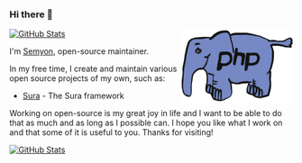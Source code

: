 ### Hi there 👋

<img align="right" src="https://raw.githubusercontent.com/Semyon492/Semyon492/master/php.gif" width="200" />

<p align="left">
  <a href="https://github.com/semyon492">
    <img alt="GitHub Stats" src="https://github-readme-stats.vercel.app/api?username=semyon492&hide=issues&hide_title=true&include_all_commits=true&bg_color=30,e96443,904e95&title_color=fff&text_color=fff" />
    </a>
</p>

I'm [Semyon](https://vk.com/semyon492), open-source maintainer.

In my free time, I create and maintain various open source projects of my own, such as:
- [Sura](https://github.com/semyon492/sura) - The Sura framework

Working on open-source is my great joy in life and I want to be able to do that as much and as long as I possible can. I hope you like what I work on and that some of it is useful to you. Thanks for visiting!

<p align="left">
  <a href="https://github.com/semyon492">
    <img alt="GitHub Stats" src="https://github-readme-stats.vercel.app/api/top-langs/?username=semyon492&layout=compact" />
    </a>
</p>
